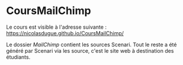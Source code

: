 # CoursMailChimp

Le cours est visible à l'adresse suivante : https://nicolasdugue.github.io/CoursMailChimp/

Le dossier *MailChimp* contient les sources Scenari. 
Tout le reste a été généré par Scenari via les source, c'est le site web à destination des étudiants.
